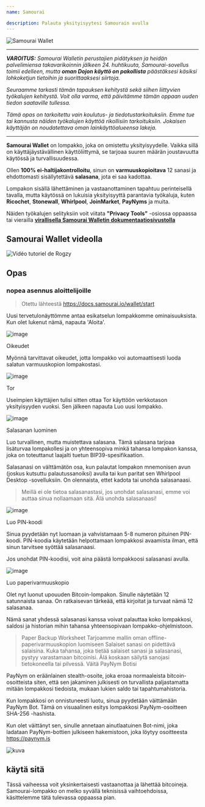 ```yaml
---
name: Samouraï

description: Palauta yksityisyytesi Samourain avulla
---
```


![Samourai Wallet](assets/cover.webp)

---

***VAROITUS:** Samourai Walletin perustajien pidätyksen ja heidän palvelimiensa takavarikoinnin jälkeen 24. huhtikuuta, Samourai-sovellus toimii edelleen, mutta **oman Dojon käyttö on pakollista** päästäksesi käsiksi lohkoketjun tietoihin ja suorittaaksesi siirtoja.*

_Seuraamme tarkasti tämän tapauksen kehitystä sekä siihen liittyvien työkalujen kehitystä. Voit olla varma, että päivitämme tämän oppaan uuden tiedon saataville tullessa._

_Tämä opas on tarkoitettu vain koulutus- ja tiedotustarkoituksiin. Emme tue tai kannusta näiden työkalujen käyttöä rikollisiin tarkoituksiin. Jokaisen käyttäjän on noudatettava oman lainkäyttöalueensa lakeja._

---

**Samourai Wallet** on lompakko, joka on omistettu yksityisyydelle. Vaikka sillä on käyttäjäystävällinen käyttöliittymä, se tarjoaa suuren määrän joustavuutta käytössä ja turvallisuudessa.

Ollen **100% ei-haltijakontrolloitu**, sinun on **varmuuskopioitava** 12 sanasi ja ehdottomasti sisällytettävä **salasana**, jota ei saa kadottaa.

Lompakon sisällä lähettäminen ja vastaanottaminen tapahtuu perinteisellä tavalla, mutta käytössä on lukuisia yksityisyyttä parantavia työkaluja, kuten **Ricochet**, **Stonewall**, **Whirlpool**, **JoinMarket**, **PayNyms** ja muita.

Näiden työkalujen selityksiin voit viitata **"Privacy Tools"** -osiossa oppaassa tai vierailla [**virallisella Samourai Walletin dokumentaatiosivustolla**](https://docs.samourai.io/)

## Samourai Wallet videolla

![Vidéo tutoriel de Rogzy](https://youtu.be/ajs1a8m76TI)

## Opas

### nopea asennus aloittelijoille

> Otettu lähteestä https://docs.samourai.io/wallet/start

Uusi tervetulonäyttömme antaa esikatselun lompakkomme ominaisuuksista. Kun olet lukenut nämä, napauta 'Aloita'.

![image](assets/1.webp)

Oikeudet

Myönnä tarvittavat oikeudet, jotta lompakko voi automaattisesti luoda salatun varmuuskopion lompakostasi.

![image](assets/2.webp)

Tor

Useimpien käyttäjien tulisi sitten ottaa Tor käyttöön verkkotason yksityisyyden vuoksi. Sen jälkeen napauta Luo uusi lompakko.

![image](assets/3.webp)

Salasanan luominen

Luo turvallinen, mutta muistettava salasana. Tämä salasana tarjoaa lisäturvaa lompakollesi ja on yhteensopiva minkä tahansa lompakon kanssa, joka on toteuttanut laajalti tuetun BIP39-spesifikaation.

Salasanasi on välttämätön osa, kun palautat lompakon mnemonisen avun (joskus kutsuttu palautussanoiksi) avulla tai kun paritat sen Whirlpool Desktop -sovelluksiin. On olennaista, ettet kadota tai unohda salasanaasi.

> Meillä ei ole tietoa salasanastasi, jos unohdat salasanasi, emme voi auttaa sinua nollaamaan sitä.
> Älä unohda salasanaasi!

![image](assets/4.webp)

Luo PIN-koodi

Sinua pyydetään nyt luomaan ja vahvistamaan 5-8 numeron pituinen PIN-koodi. PIN-koodia käytetään helpottamaan lompakkosi avaamista ilman, että sinun tarvitsee syöttää salasanaasi.

Jos unohdat PIN-koodisi, voit aina päästä lompakkoosi salasanasi avulla.

![image](assets/5.webp)

Luo paperivarmuuskopio

Olet nyt luonut upouuden Bitcoin-lompakon. Sinulle näytetään 12 satunnaista sanaa. On ratkaisevan tärkeää, että kirjoitat ja turvaat nämä 12 salasanaa.

Nämä sanat yhdessä salasanasi kanssa voivat palauttaa koko lompakkosi, saldosi ja historian mihin tahansa yhteensopivaan lompakko-ohjelmistoon.

> Paper Backup Worksheet Tarjoamme mallin oman offline-paperivarmuuskopion luomiseen
> Salaiset sanasi on pidettävä salaisina. Kuka tahansa, joka tietää salaiset sanasi ja salasanasi, pystyy varastamaan bitcoinisi. Älä koskaan säilytä sanojasi tietokoneella tai pilvessä.
Väitä PayNym Botisi

PayNym on eräänlainen stealth-osoite, joka eroaa normaaleista bitcoin-osoitteista siten, että sen jakaminen julkisesti on turvallista paljastamatta mitään lompakkosi tiedoista, mukaan lukien saldo tai tapahtumahistoria.

Kun lompakkosi on onnistuneesti luotu, sinua pyydetään väittämään PayNym Bot. Tämä on visuaalinen esitys lompakkosi PayNym-osoitteen SHA-256 -hashista.

Kun olet väittänyt sen, sinulle annetaan ainutlaatuinen Bot-nimi, joka ladataan PayNym-bottien julkiseen hakemistoon, joka löytyy osoitteesta https://paynym.is

![kuva](assets/6.webp)

## käytä sitä

Tässä vaiheessa voit yksinkertaisesti vastaanottaa ja lähettää bitcoineja. Samourai-lompakko on melko syvällä teknisissä vaihtoehdoissa, käsittelemme tätä tulevassa oppaassa pian.